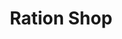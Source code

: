 ---
title: "Ration Shop"
url: /neyyattinkara/ration-shop-dhanuvachapuram-road-3/
shop: convenience
---
